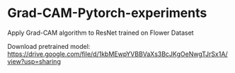 # Grad-CAM-Pytorch-experiments
Apply Grad-CAM algorithm to ResNet trained on Flower Dataset

Download pretrained model: https://drive.google.com/file/d/1kbMEwpYVBBVaXs3BcJKgOeNwgTJrSx1A/view?usp=sharing
